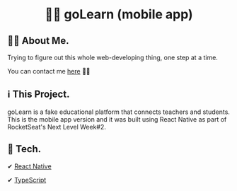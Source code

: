 <h1 align="center">
    👩‍🏫 goLearn (mobile app)
</h1>

## 👩‍🚀 About Me.
Trying to figure out this whole web-developing thing, one step at a time.

You can contact me [here](https://linkedin.com/in/nolascobruna) 🙋‍♀️

## ℹ This Project.
goLearn is a fake educational platform that connects teachers and students. This is the mobile app version and it was built using React Native as part of RocketSeat's Next Level Week#2.

## 🚀 Tech.

✔ [React Native](https://reactnative.dev/)

✔ [TypeScript](https://www.typescriptlang.org/)
